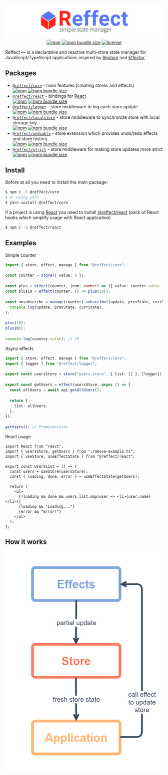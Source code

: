 <div align="center">

[![reffect logo](https://raw.githubusercontent.com/acacode/reffect/master/assets/reffect.png)](https://github.com/acacode/reffect)  
[![npm](https://img.shields.io/npm/v/@reffect/core?style=flat-square&color=blue)](https://www.npmjs.com/package/@reffect/core)
[![npm bundle size](https://img.shields.io/bundlephobia/minzip/@reffect/core?style=flat-square&color=blue)](https://bundlephobia.com/result?p=@reffect/core)
[![license](https://img.shields.io/github/license/acacode/reffect?style=flat-square&color=blue)](https://github.com/acacode/reffect)

<div align="left">

Reffect — is a declarative and reactive multi-store state manager for JavaScript/TypeScript applications inspired by [Reatom](https://github.com/artalar/reatom) and [Effector](https://github.com/zerobias/effector)

## Packages

- [`@reffect/core`](https://github.com/acacode/reffect/tree/master/packages/core) - main features (creating stores and effects)  
  [![npm](https://img.shields.io/npm/v/@reffect/core?style=flat-square&color=blue)](https://www.npmjs.com/package/@reffect/core) [![npm bundle size](https://img.shields.io/bundlephobia/minzip/@reffect/core?style=flat-square&color=blue)](https://bundlephobia.com/result?p=@reffect/core)
- [`@reffect/react`](https://github.com/acacode/reffect/tree/master/packages/react) - bindings for [React](https://github.com/facebook/react)  
  [![npm](https://img.shields.io/npm/v/@reffect/react?style=flat-square&color=blue)](https://www.npmjs.com/package/@reffect/react) [![npm bundle size](https://img.shields.io/bundlephobia/minzip/@reffect/react?style=flat-square&color=blue)](https://bundlephobia.com/result?p=@reffect/react)
- [`@reffect/logger`](https://github.com/acacode/reffect/tree/master/packages/logger) - store middleware to log each store update  
  [![npm](https://img.shields.io/npm/v/@reffect/logger?style=flat-square&color=blue)](https://www.npmjs.com/package/@reffect/logger) [![npm bundle size](https://img.shields.io/bundlephobia/minzip/@reffect/logger?style=flat-square&color=blue)](https://bundlephobia.com/result?p=@reffect/logger)
- [`@reffect/localstore`](https://github.com/acacode/reffect/tree/master/packages/localstore) - store middleware to synchronize store with local storage key  
  [![npm](https://img.shields.io/npm/v/@reffect/localstore?style=flat-square&color=blue)](https://www.npmjs.com/package/@reffect/localstore) [![npm bundle size](https://img.shields.io/bundlephobia/minzip/@reffect/localstore?style=flat-square&color=blue)](https://bundlephobia.com/result?p=@reffect/localstore)
- [`@reffect/undoable`](https://github.com/acacode/reffect/tree/master/packages/undoable) - store extension which provides undo/redo effects and store history  
  [![npm](https://img.shields.io/npm/v/@reffect/undoable?style=flat-square&color=blue)](https://www.npmjs.com/package/@reffect/undoable) [![npm bundle size](https://img.shields.io/bundlephobia/minzip/@reffect/undoable?style=flat-square&color=blue)](https://bundlephobia.com/result?p=@reffect/undoable)
- [`@reffect/strict`](https://github.com/acacode/reffect/tree/master/packages/strict) - store middleware for making store updates more strict  
  [![npm](https://img.shields.io/npm/v/@reffect/strict?style=flat-square&color=blue)](https://www.npmjs.com/package/@reffect/strict) [![npm bundle size](https://img.shields.io/bundlephobia/minzip/@reffect/strict?style=flat-square&color=blue)](https://bundlephobia.com/result?p=@reffect/strict)

## Install

Before at all you need to install the main package:

```bash
$ npm i -S @reffect/core
# or using yarn
$ yarn install @reffect/core
```

If a project is using [React](https://github.com/facebook/react) you need to install [@reffect/react](https://github.com/acacode/reffect/tree/master/packages/react) (pack of React hooks which simplify usage with React application)

```bash
$ npm i -S @reffect/react
```

## Examples

Simple counter

```ts
import { store, effect, manage } from "@reffect/core";

const counter = store({ value: 0 });

const plus = effect(counter, (num: number) => ({ value: counter.value + num }));
const plus10 = effect(counter, () => plus(10));

const unsubscribe = manage(counter).subscribe((update, prevState, currState) =>
  console.log(update, prevState, currState),
);

plus(10);
plus10();

console.log(counter.value); // 20
```

Async effects

```ts
import { store, effect, manage } from "@reffect/core";
import { logger } from "@reffect/logger";

export const usersStore = store("users-store", { list: [] }, [logger]);

export const getUsers = effect(usersStore, async () => {
  const allUsers = await api.getAllUsers();

  return {
    list: allUsers,
  };
});

getUsers(); // Promise<void>
```

React usage

```tsx
import React from "react";
import { usersStore, getUsers } from "./above-example.ts";
import { useStore, useEffectState } from "@reffect/react";

export const UsersList = () => {
  const users = useStore(usersStore);
  const { loading, done, error } = useEffectState(getUsers);

  return (
    <ul>
      {!loading && done && users.list.map(user => <li>{user.name}</li>)}
      {loading && "Loading..."}
      {error && "Error!"}
    </ul>
  );
};
```

## How it works

![Data flow diagram](https://raw.githubusercontent.com/acacode/reffect/master/assets/diagram.png)
